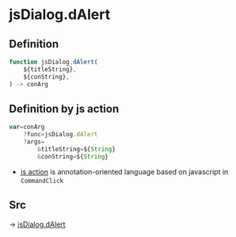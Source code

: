 # jsDialog.dAlert

## Definition

```js.js
function jsDialog.dAlert(
	${titleString},
	${conString},
) -> conArg
```


## Definition by js action

```js.js
var=conArg
	?func=jsDialog.dAlert
	?args=
		&titleString=${String}
		&conString=${String}
```

- [js action](#) is annotation-oriented language based on javascript in `CommandClick`

## Src

-> [jsDialog.dAlert](https://github.com/puutaro/CommandClick/blob/master/app/src/main/java/com/puutaro/commandclick/fragment_lib/terminal_fragment/js_interface/dialog/JsDialog.kt#L392)


